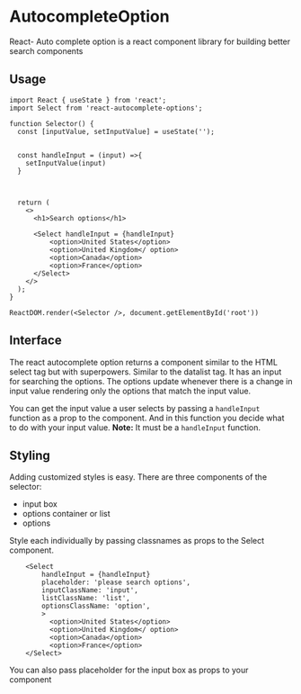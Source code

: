 # AutocompleteOption
React- Auto complete option is a react component library for building better search components

## Usage
```
import React { useState } from 'react';
import Select from 'react-autocomplete-options';

function Selector() {
  const [inputValue, setInputValue] = useState('');


  const handleInput = (input) =>{
    setInputValue(input)
  }



  return (
    <>
      <h1>Search options</h1>

      <Select handleInput = {handleInput}
          <option>United States</option>
          <option>United Kingdom</ option>
          <option>Canada</option>
          <option>France</option>
      </Select>
    </>
  );
}

ReactDOM.render(<Selector />, document.getElementById('root'))

```

## Interface 
The react autocomplete option returns a component similar to the HTML select tag but with superpowers. Similar to the datalist tag. It has an input for searching the options. The options update whenever there is a change in input value rendering only the options that match the input value.

You can get the input value  a user selects by passing a `handleInput` function as a prop to the component. And in this function you decide what to do with your input value.
**Note:** It must be a `handleInput` function.

## Styling 
Adding customized styles is easy. There are three components of the selector: 
- input box
- options container or list
- options

Style each individually by passing classnames as props to the Select component.
```
    <Select 
        handleInput = {handleInput}
        placeholder: 'please search options',
        inputClassName: 'input',
        listClassName: 'list',
        optionsClassName: 'option',
        >
          <option>United States</option>
          <option>United Kingdom</ option>
          <option>Canada</option>
          <option>France</option>
    </Select>
```

You can also pass placeholder for the input box as props to your component